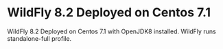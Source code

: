 # WildFly 8.2 Deployed on Centos 7.1

WildFly 8.2 Deployed on Centos 7.1 with OpenJDK8 installed. WildFly runs standalone-full profile.
